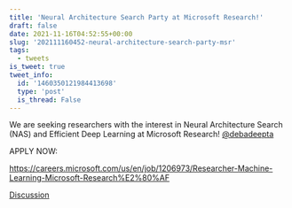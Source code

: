 ```yaml
---
title: 'Neural Architecture Search Party at Microsoft Research!'
draft: false
date: 2021-11-16T04:52:55+00:00
slug: '202111160452-neural-architecture-search-party-msr'
tags:
  - tweets
is_tweet: true
tweet_info:
  id: '1460350121984413698'
  type: 'post'
  is_thread: False
---
```




We are seeking researchers with the interest in Neural Architecture Search (NAS) and Efficient Deep Learning at Microsoft Research! [@debadeepta](https://x.com/debadeepta) 

APPLY NOW:

<https://careers.microsoft.com/us/en/job/1206973/Researcher-Machine-Learning-Microsoft-Research%E2%80%AF>

[Discussion](https://x.com/sytelus/status/1460350121984413698)
